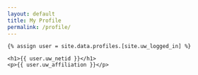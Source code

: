 ```yaml
---
layout: default
title: My Profile
permalink: /profile/
---
```


<div class="myuw-card">

    {% assign user = site.data.profiles.[site.uw_logged_in] %}

    <h1>{{ user.uw_netid }}</h1>
    <p>{{ user.uw_affiliation }}</p>

</div>
